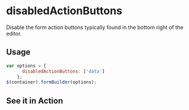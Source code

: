 # disabledActionButtons
Disable the form action buttons typically found in the bottom right of the editor.

## Usage
```javascript
var options = {
      disabledActionButtons: ['data']
    };
$(container).formBuilder(options);
```
## See it in Action
<p data-height="525" data-theme-id="22927" data-embed-version="2" data-slug-hash="JNYvKQ" data-default-tab="result" data-user="kevinchappell" class="codepen"></p>
